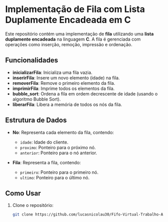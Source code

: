 # Implementação de Fila com Lista Duplamente Encadeada em C

Este repositório contém uma implementação de **fila** utilizando uma **lista duplamente encadeada** na linguagem **C**. A fila é gerenciada com operações como inserção, remoção, impressão e ordenação.

## Funcionalidades

- **inicializarFila**: Inicializa uma fila vazia.
- **inserirFila**: Insere um novo elemento (idade) na fila.
- **removerFila**: Remove o primeiro elemento da fila.
- **imprimirFila**: Imprime todos os elementos da fila.
- **bubble_sort**: Ordena a fila em ordem decrescente de idade (usando o algoritmo Bubble Sort).
- **liberarFila**: Libera a memória de todos os nós da fila.

## Estrutura de Dados

- **No**: Representa cada elemento da fila, contendo:
  - `idade`: Idade do cliente.
  - `proximo`: Ponteiro para o próximo nó.
  - `anterior`: Ponteiro para o nó anterior.

- **Fila**: Representa a fila, contendo:
  - `primeiro`: Ponteiro para o primeiro nó.
  - `ultimo`: Ponteiro para o último nó.

## Como Usar

1. Clone o repositório:
   ```bash
   git clone https://github.com/lucasnicolau30/Fifo-Virtual-Trabalho-AED.git
